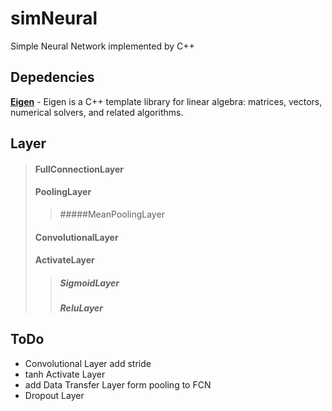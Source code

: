 # simNeural
Simple Neural Network implemented by C++

## Depedencies
[**Eigen**](http://eigen.tuxfamily.org/index.php?title=Main_Page) - Eigen is a C++ template library for linear algebra: matrices, vectors, numerical solvers, and related algorithms.

## Layer

> #### FullConnectionLayer
> #### PoolingLayer
> > #####MeanPoolingLayer
>
> #### ConvolutionalLayer
> 
> #### ActivateLayer
> > ##### SigmoidLayer
> > ##### ReluLayer


## ToDo
* Convolutional Layer add stride
* tanh Activate Layer 
* add Data Transfer Layer form pooling to FCN
* Dropout Layer

